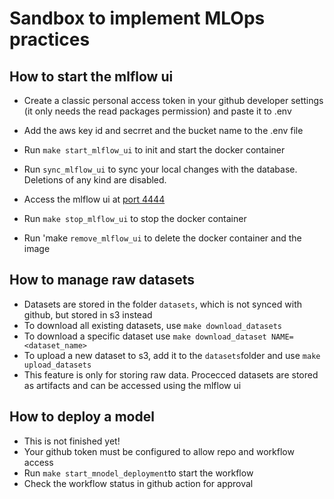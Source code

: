 # Sandbox to implement MLOps practices

## How to start the mlflow ui

- Create a classic personal access token in your github developer settings (it only needs the read packages permission) and paste it to .env
- Add the aws key id and secrret and the bucket name to the .env file
- Run `make start_mlflow_ui` to init and start the docker container
- Run `sync_mlflow_ui` to sync your local changes with the database. Deletions of any kind are disabled.
- Access the mlflow ui at [port 4444](http://localhost:4444)

- Run `make stop_mlflow_ui` to stop the docker container
- Run 'make `remove_mlflow_ui` to delete the docker container and the image

## How to manage raw datasets

- Datasets are stored in the folder `datasets`, which is not synced with github, but stored in s3 instead
- To download all existing datasets, use `make download_datasets`
- To download a specific dataset use `make download_dataset NAME=<dataset_name>`
- To upload a new dataset to s3, add it to the `datasets`folder and use `make upload_datasets`
- This feature is only for storing raw data. Procecced datasets are stored as artifacts and can be accessed using the mlflow ui

## How to deploy a model

- This is not finished yet!
- Your github token must be configured to allow repo and workflow access
- Run `make start_mnodel_deployment`to start the workflow
- Check the workflow status in github action for approval
